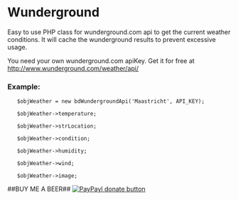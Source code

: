 Wunderground
============

Easy to use PHP class for wunderground.com api to get the current weather conditions.
It will cache the wunderground results to prevent excessive usage.

You need your own wunderground.com apiKey. Get it for free at http://www.wunderground.com/weather/api/


### Example:

```
   $objWeather = new bdWundergroundApi('Maastricht', API_KEY);

   $objWeather->temperature;

   $objWeather->strLocation;

   $objWeather->condition;

   $objWeather->humidity;

   $objWeather->wind;

   $objWeather->image;

```

##BUY ME A BEER##
[![PayPayl donate button](https://img.shields.io/badge/paypal-donate-yellow.svg)](https://www.paypal.com/cgi-bin/webscr?cmd=_s-xclick&hosted_button_id=XX68BNMVCD7YS "Donate once-off to this project using Paypal")